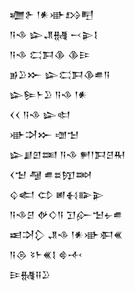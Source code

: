 <div class='block'>
<div class='line'>𒁾𒉿 𒁹𒀭𒀝𒋳𒋃</div>
<div class='line'>𒀀𒈾 𒇽𒂗𒉆 𒁁𒉌𒋙</div>
<div class='line'>𒀀𒈾 𒀫𒁕𒆠 𒆠𒄿</div>
<div class='line'>𒂊𒊒𒁍 𒇽𒀫𒁕𒆠𒌑𒀀</div>
<div class='line'>𒇽𒌉𒈨𒊒 𒀀𒈾 𒁹𒀭</div>
<div class='line'>𒌋𒌋 𒀀𒈾 𒇽𒊕</div>
<div class='line'>𒀝𒋫𒁍 𒌝𒈠</div>
<div class='line'>𒇽𒋗𒇻𒌅 𒀀𒈾 𒂍𒁹𒁕𒆪𒊑</div>
<div class='line'>𒌋𒈠 𒆷 𒌑𒊺𒂖𒇷</div>
<div class='line'>𒌒𒅗 𒌌 𒅖𒈬𒅔𒉌</div>
<div class='line'>𒀀𒈾𒆪 𒉻𒄭𒀀 𒋛𒅎𒈠𒉡𒌑</div>
<div class='line'>𒀜𒋫𒁷 𒂗𒈾 𒁹𒀭𒀝𒀳𒌍</div>
<div class='line'>𒀀𒁲 𒂟𒈨𒌍𒋙 𒄵𒋾</div>
<div class='line'>𒄿𒉆𒍝𒊒</div>
</div>